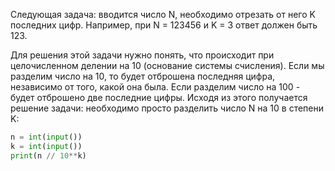 Следующая задача: вводится число N, необходимо отрезать от него K последних цифр. Например, при N = 123456 и K = 3 ответ должен быть 123.

Для решения этой задачи нужно понять, что происходит при целочисленном делении на 10 (основание системы счисления). Если мы разделим число на 10, то будет отброшена последняя цифра, независимо от того, какой она была. Если разделим число на 100 - будет отброшено две последние цифры. Исходя из этого получается решение задачи: необходимо просто разделить число N на 10 в степени K:

```python
n = int(input())
k = int(input())
print(n // 10**k)
```